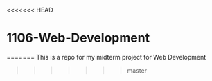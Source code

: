 <<<<<<< HEAD
# 1106-Web-Development
=======
This is a repo for my midterm project for Web Development 
>>>>>>> master
